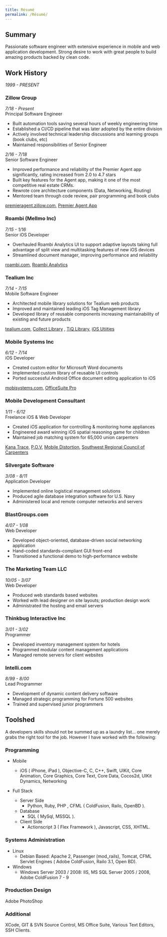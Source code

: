 ```yaml
---
title: Résumé
permalink: /Résumé/
---
```



## Summary ##

Passionate software engineer with extensive experience in mobile and web application development.  Strong desire to work with great people to build amazing products backed by clean code.


## Work History ##

_1999 - PRESENT_

### Zillow Group ###

_7/18 - Present_  
Principal Software Engineer

- Built automation tools saving several hours of weekly engineering time
- Established a CI/CD pipeline that was later adopted by the entire division
- Actively involved technical leadership discussions and learning groups (book clubs, etc)
- Maintained responsibilities of Senior Engineer  

_2/16 - 7/18_  
Senior Software Engineer

- Improved performance and reliability of the Premier Agent app significantly, rating increased from 2.0 to 4.7 stars
- Built key features for the Agent app, making it one of the most competitive real estate CRMs.
- Rewrote core architecture components (Data, Networking, Routing)
- Mentored team through code review, pair programming and book clubs

[premieragent.zillow.com](http://premieragent.zillow.com), [Premier Agent App](https://itunes.apple.com/us/app/premier-agent-power-zillow/id489692273?mt=8&ign-mpt=uo%3D4)


### Roambi (Mellmo Inc) ###

_7/15 - 1/16_  
Senior iOS Developer

- Overhauled Roambi Analytics UI to support adaptive layouts taking full advantage of split view and multitasking features of new iOS devices
- Streamlined document manager, improving performance and reliability

[roambi.com](http://roambi.com), [Roambi Analytics](https://itunes.apple.com/us/app/roambi-analytics/id315020789?mt=8&ign-mpt=uo%3D4)


### Tealium Inc ###

_7/14 - 7/15_   
Mobile Software Engineer

- Architected mobile library solutions for Tealium web products
- Improved and maintained leading iOS Tag Management library
- Developed library of reusable components increasing maintainability of existing and future products
			
[tealium.com](http://www.tealium.com), [Collect Library](http://tealium.github.io/collect-ios/) ,  [TiQ Library](https://github.com/tealium/ios-library), [iOS Utiities](https://github.com/tealium/ios-utilities)


### Mobile Systems Inc ###

_6/12 - 7/14_  
iOS Developer

- Created custom editor for Microsoft Word documents
- Implemented custom library of reusable UI controls
- Ported successful Android Office document editing application to iOS

[mobisystems.com](http://www.mobisystems.com), [OfficeSuite Pro](https://itunes.apple.com/us/app/officesuite-professional/id675054186)


### Mobile Development Consultant ###
_1/11 - 6/12_  
Freelance iOS & Web Developer

- Created iOS application for controlling & monitoring home appliances
- Engineered award winning iOS spatial reasoning game for children
- Maintained job matching system for 65,000 union carpenters

[Kana Trace](http://itunes.apple.com/us/app/kana-trace/id455615860?ls=1&mt=8), [P.O.V](https://itunes.apple.com/us/app/p.o.v.-spatial-reasoning-game/id532611500?mt=8), [Mobile Distortion](http://mobiledistortion.com), [Southwest Regional Council of Carpenters](http://swcarpenters.org)


### Silvergate Software ### 
_3/08 - 8/11_  
Application Developer

- Implemented online logistical management solutions
- Produced agile database integration software for U.S. Navy
- Administered local and remote computer networks and servers


### BlastGroups.com ### 
_4/07 - 1/08_  
Web Developer

- Developed object-oriented, database-driven social networking application
- Hand-coded standards-compliant GUI front-end
- Transitioned a functional demo to high-performance website


### The Marketing Team LLC ### 
_10/05 - 3/07_  
Web Developer

- Produced web standards based websites
- Worked with lead designer on site layouts; production design work
- Administrated the hosting and email servers


### Thinkbug Interactive Inc ### 
_3/01 - 3/02_  
Programmer

- Developed inventory management system for hotels
- Programmed modular content management applications
- Managed remote servers for client websites


### Intelli.com ### 
_8/99 - 8/00_  
Lead Programmer

- Development of dynamic content delivery software
- Managed strategic programming for Fortune 500 websites
- Trained and supervised junior programmers


## Toolshed ##

A developers skills should not be summed up as a laundry list... one merely grabs the right tool for the job. However I have worked with the following:

### Programming ###

- Mobile
	- iOS ( iPhone, iPad ), Objective-C, C, C++, Swift, UIKit, Core Animation, Core Graphics, Core Text, Core Data, Cocos2d, UIKit Dynamics, Networking

- Full Stack
	- Server Side
		- Python, Ruby, PHP , CFML ( ColdFusion, Railo, OpenBD ).
	- Database
		- SQL ( MySql, MSSQL ).
	- Client Side
		- Actionscript 3 ( Flex Framework ), Javascript, CSS, XHTML.

### Systems Administration ###

- Linux
	- Debian Based: Apache 2, Passenger (mod_rails), Tomcat, CFML Servlet Engines ( Adobe ColdFusion, Railo 3.1, Open BD).
- Windows
	- Windows Server 2003 / 2008: IIS, MS SQL Server 2005 / 2008, Adobe ColdFusion 7 - 9

### Production Design ###

Adobe PhotoShop

### Additional ###

XCode, GIT & SVN Source Control, MS Office Suite, Various Text Editors, SSH Clients.

